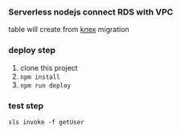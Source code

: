 ### Serverless nodejs connect RDS with VPC

table will create from [knex](http://knexjs.org/) migration 

### deploy step
1. clone this project
2. `npm install`
3. `npm run deploy`

### test step
```
sls invoke -f getUser
```